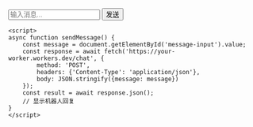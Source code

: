 <!DOCTYPE html>
<html>
<head>
    <title>与机器人聊天</title>
</head>
<body>
    <div id="chat-container">
        <div id="messages"></div>
        <input type="text" id="message-input" placeholder="输入消息...">
        <button onclick="sendMessage()">发送</button>
    </div>
    
    <script>
    async function sendMessage() {
        const message = document.getElementById('message-input').value;
        const response = await fetch('https://your-worker.workers.dev/chat', {
            method: 'POST',
            headers: {'Content-Type': 'application/json'},
            body: JSON.stringify({message: message})
        });
        const result = await response.json();
        // 显示机器人回复
    }
    </script>
</body>
</html>
